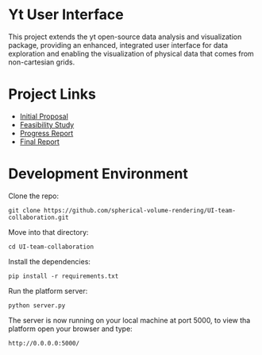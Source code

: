 # Yt User Interface
 This project extends the yt open-source data analysis and visualization package, providing an enhanced, integrated user interface for data exploration and enabling the visualization of physical data that comes from non-cartesian grids.
 
# Project Links
   - [Initial Proposal](https://hackmd.io/@matthewturk/SJCHGC6-I)
   - [Feasibility Study](https://docs.google.com/document/d/1MbGmy5cSSesI0oUCWHxpiwcHEw6kqd79AV1XZW-rEZo/edit?usp=sharing)
   - [Progress Report](https://docs.google.com/document/d/1ixD7XNu39kwwXhvQooMNb79x18-GsyMPLodzvwC3X-E/edit?usp=sharing)
   - [Final Report](https://docs.google.com/document/d/1ixD7XNu39kwwXhvQooMNb79x18-GsyMPLodzvwC3X-E/edit?usp=sharing)
   
# Development Environment
Clone the repo:
```
git clone https://github.com/spherical-volume-rendering/UI-team-collaboration.git
```
Move into that directory:
```
cd UI-team-collaboration
```
Install the dependencies:
```
pip install -r requirements.txt
```
Run the platform server:
```
python server.py
```
The server is now running on your local machine at port 5000, to view tha platform open your browser and type:
```
http://0.0.0.0:5000/
```

